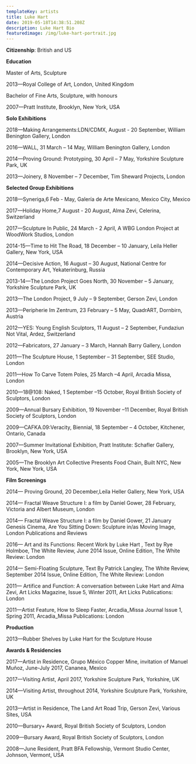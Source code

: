 ```yaml
---
templateKey: artists
title: Luke Hart
date: 2019-05-18T14:38:51.208Z
description: Luke Hart Bio
featuredimage: /img/luke-hart-portrait.jpg
---
```

**Citizenship**: British and US

**Education**

Master of Arts, Sculpture

2013—Royal College of Art, London, United Kingdom



Bachelor of Fine Arts, Sculpture, with honours

2007—Pratt Institute, Brooklyn, New York, USA





**Solo Exhibitions**

2018—Making Arrangements:LDN/CDMX, August - 20 September, William Benington Gallery, London

2016—WALL, 31 March – 14 May, William Benington Gallery, London

2014—Proving Ground: Prototyping, 30 April – 7 May, Yorkshire Sculpture Park, UK

2013—Joinery, 8 November – 7 December, Tim Sheward Projects, London

**Selected Group Exhibitions**

2018—Syneriga,6 Feb - May, Galería de Arte Mexicano, Mexico City, Mexico

2017—Holiday Home,7 August - 20 August, Alma Zevi, Celerina, Switzerland

2017—Sculpture In Public, 24 March - 2 April, A WBG London Project at WoodWork Studios, London

2014-15—Time to Hit The Road, 18 December – 10 January, Leila Heller Gallery, New York, USA

2014—Decisive Action, 16 August – 30 August, National Centre for Contemporary Art, Yekaterinburg, Russia

2013-14—The London Project Goes North, 30 November – 5 January, Yorkshire Sculpture Park, UK

2013—The London Project, 9 July – 9 September, Gerson Zevi, London

2013—Peripherie Im Zentrum, 23 February – 5 May, QuadrART, Dornbirn, Austria

2012—YES: Young English Sculptors, 11 August – 2 September, Fundaziun Not Vital, Ardez, Switzerland

2012—Fabricators, 27 January – 3 March, Hannah Barry Gallery, London

2011—The Sculpture House, 1 September – 31 September, SEE Studio, London

2011—How To Carve Totem Poles, 25 March –4 April, Arcadia Missa, London

2010—18@108: Naked, 1 September –15 October, Royal British Society of Sculptors, London

2009—Annual Bursary Exhibition, 19 November –11 December, Royal British Society of Sculptors, London

2009—CAFKA.09:Veracity, Biennial, 18 September – 4 October, Kitchener, Ontario, Canada

2007—Summer Invitational Exhibition, Pratt Institute: Schafler Gallery, Brooklyn, New York, USA

2005—The Brooklyn Art Collective Presents Food Chain, Built NYC, New York, New York, USA



**Film Screenings**

2014— Proving Ground, 20 December,Leila Heller Gallery, New York, USA

2014— Fractal Weave Structure I: a film by Daniel Gower, 28 February, Victoria and Albert Museum, London

2014— Fractal Weave Structure I: a film by Daniel Gower, 21 January Genesis Cinema, Are You Sitting Down: Sculpture in/as Moving Image, London Publications and Reviews

2016— Art and its Functions: Recent Work by Luke Hart , Text by Rye Holmboe, The White Review, June 2014 Issue, Online Edition, The White Review: London

2014— Semi-Floating Sculpture, Text By Patrick Langley, The White Review, September  2014 Issue, Online Edition, The White Review: London

2011— Artifice and Function: A conversation between Luke Hart and Alma Zevi, Art Licks Magazine, Issue 5, Winter 2011, Art Licks Publications: London

2011—Artist Feature, How to Sleep Faster, Arcadia_Missa Journal Issue 1, Spring 2011, Arcadia_Missa Publications: London

**Production**

2013—Rubber Shelves by Luke Hart for the Sculpture House

**Awards & Residencies**

2017—Artist in Residence, Grupo México Copper Mine, invitation of Manuel Muñoz, June-July 2017, Cananea, Mexico

2017—Visiting Artist, April 2017, Yorkshire Sculpture Park, Yorkshire, UK

2014—Visiting Artist, throughout 2014, Yorkshire Sculpture Park, Yorkshire, UK

2013—Artist in Residence, The Land Art Road Trip, Gerson Zevi, Various Sites, USA

2010—Bursary+ Award, Royal British Society of Sculptors, London

2009—Bursary Award, Royal British Society of Sculptors, London

2008—June Resident, Pratt BFA Fellowship, Vermont Studio Center, Johnson, Vermont, USA
